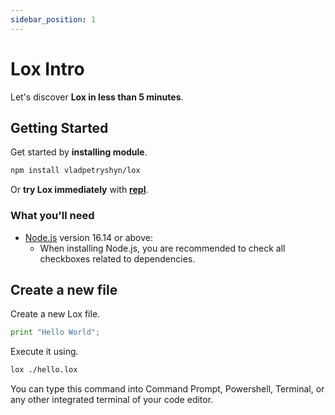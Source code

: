 ```yaml
---
sidebar_position: 1
---
```


# Lox Intro

Let's discover **Lox in less than 5 minutes**.

## Getting Started

Get started by **installing module**.
```bash
npm install vladpetryshyn/lox
```

Or **try Lox immediately** with **[repl](/repl)**.

### What you'll need

- [Node.js](https://nodejs.org/en/download/) version 16.14 or above:
  - When installing Node.js, you are recommended to check all checkboxes related to dependencies.

## Create a new file

Create a new Lox file.
```python
print "Hello World";
```

Execute it using.

```bash
lox ./hello.lox
```

You can type this command into Command Prompt, Powershell, Terminal, or any other integrated terminal of your code editor.
